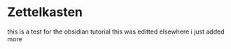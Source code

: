 # Zettelkasten

this is a test for the obsidian tutorial
this was editted elsewhere
i just added more